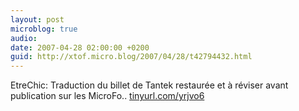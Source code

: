 ```yaml
---
layout: post
microblog: true
audio: 
date: 2007-04-28 02:00:00 +0200
guid: http://xtof.micro.blog/2007/04/28/t42794432.html
---
```

EtreChic: Traduction du billet de Tantek restaurée et à réviser avant publication sur les MicroFo.. [tinyurl.com/yrjvo6](http://tinyurl.com/yrjvo6)
